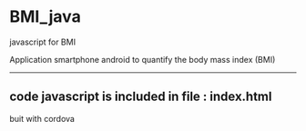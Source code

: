 # BMI_java

javascript for BMI

Application smartphone android to quantify the body mass index (BMI)
___
code javascript is included in file : index.html
--
buit with cordova
